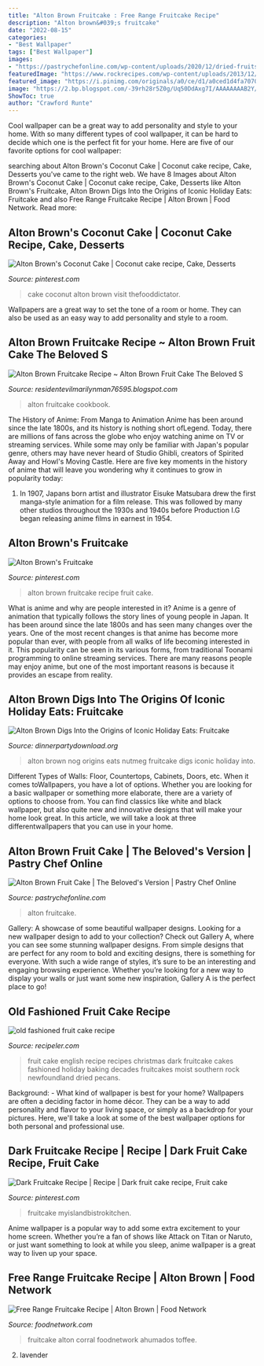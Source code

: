 ```yaml
---
title: "Alton Brown Fruitcake : Free Range Fruitcake Recipe"
description: "Alton brown&#039;s fruitcake"
date: "2022-08-15"
categories:
- "Best Wallpaper"
tags: ["Best Wallpaper"]
images:
- "https://pastrychefonline.com/wp-content/uploads/2020/12/dried-fruits-for-fruitcake-collage.jpg"
featuredImage: "https://www.rockrecipes.com/wp-content/uploads/2013/12/Old-English-Fruitcake-1.jpg"
featured_image: "https://i.pinimg.com/originals/a0/ce/d1/a0ced1d4fa7070ef3503990bd723ea30.jpg"
image: "https://2.bp.blogspot.com/-39rh28r5Z0g/Uq50DdAxg7I/AAAAAAAAB2Y/osxLFzOApz4/s1600/AltonBrown_FruitCake_Final1.jpg"
ShowToc: true
author: "Crawford Runte"
---
```



Cool wallpaper can be a great way to add personality and style to your home. With so many different types of cool wallpaper, it can be hard to decide which one is the perfect fit for your home. Here are five of our favorite options for cool wallpaper: 

	

		
searching about Alton Brown&#039;s Coconut Cake | Coconut cake recipe, Cake, Desserts you've came to the right web. We have 8 Images about Alton Brown&#039;s Coconut Cake | Coconut cake recipe, Cake, Desserts like Alton Brown&#039;s Fruitcake, Alton Brown Digs Into the Origins of Iconic Holiday Eats: Fruitcake and also Free Range Fruitcake Recipe | Alton Brown | Food Network. Read more:
		
    
## Alton Brown&#039;s Coconut Cake | Coconut Cake Recipe, Cake, Desserts

<img loading=lazy src="https://i.pinimg.com/originals/fe/df/c2/fedfc28cad439238cfcc0f100a91be93.jpg" onerror="this.onerror=null;this.src='https://tse1.mm.bing.net/th?id=OIP.-jeK15J7KPPMOTm61rMeVAHaFh&amp;pid=15.1';" alt="Alton Brown&#039;s Coconut Cake | Coconut cake recipe, Cake, Desserts">

_Source: pinterest.com_

>cake coconut alton brown visit thefooddictator. 

	

Wallpapers are a great way to set the tone of a room or home. They can also be used as an easy way to add personality and style to a room.

    
## Alton Brown Fruitcake Recipe ~ Alton Brown Fruit Cake The Beloved S

<img loading=lazy src="https://2.bp.blogspot.com/-39rh28r5Z0g/Uq50DdAxg7I/AAAAAAAAB2Y/osxLFzOApz4/s1600/AltonBrown_FruitCake_Final1.jpg" onerror="this.onerror=null;this.src='https://tse2.mm.bing.net/th?id=OIP.76aAOY5d8BchBeBt8JYfmgHaJs&amp;pid=15.1';" alt="Alton Brown Fruitcake Recipe ~ Alton Brown Fruit Cake The Beloved S">

_Source: residentevilmarilynman76595.blogspot.com_

>alton fruitcake cookbook. 

	

The History of Anime: From Manga to Animation
Anime has been around since the late 1800s, and its history is nothing short ofLegend. Today, there are millions of fans across the globe who enjoy watching anime on TV or streaming services. While some may only be familiar with Japan's popular genre, others may have never heard of Studio Ghibli, creators of Spirited Away and Howl's Moving Castle. Here are five key moments in the history of anime that will leave you wondering why it continues to grow in popularity today:
1) In 1907, Japans born artist and illustrator Eisuke Matsubara drew the first manga-style animation for a film release. This was followed by many other studios throughout the 1930s and 1940s before Production I.G began releasing anime films in earnest in 1954.

    
## Alton Brown&#039;s Fruitcake

<img loading=lazy src="https://i.pinimg.com/originals/a0/ce/d1/a0ced1d4fa7070ef3503990bd723ea30.jpg" onerror="this.onerror=null;this.src='https://tse1.mm.bing.net/th?id=OIP.T1bgScHnYQAWL84LA2FjqwHaE8&amp;pid=15.1';" alt="Alton Brown&#039;s Fruitcake">

_Source: pinterest.com_

>alton brown fruitcake recipe fruit cake. 

	

What is anime and why are people interested in it?
Anime is a genre of animation that typically follows the story lines of young people in Japan. It has been around since the late 1800s and has seen many changes over the years. One of the most recent changes is that anime has become more popular than ever, with people from all walks of life becoming interested in it. This popularity can be seen in its various forms, from traditional Toonami programming to online streaming services. There are many reasons people may enjoy anime, but one of the most important reasons is because it provides an escape from reality.

    
## Alton Brown Digs Into The Origins Of Iconic Holiday Eats: Fruitcake

<img loading=lazy src="https://236izu11yygk2uo6po3yerii7d6-wpengine.netdna-ssl.com/wp-content/uploads/2016/12/alton-brown.jpg" onerror="this.onerror=null;this.src='https://tse4.mm.bing.net/th?id=OIP.VXhhWNH4rWzZpjrmfZOlSgHaHa&amp;pid=15.1';" alt="Alton Brown Digs Into the Origins of Iconic Holiday Eats: Fruitcake">

_Source: dinnerpartydownload.org_

>alton brown nog origins eats nutmeg fruitcake digs iconic holiday into. 

	

Different Types of Walls: Floor, Countertops, Cabinets, Doors, etc.
When it comes toWallpapers, you have a lot of options. Whether you are looking for a basic wallpaper or something more elaborate, there are a variety of options to choose from. You can find classics like white and black wallpaper, but also quite new and innovative designs that will make your home look great. In this article, we will take a look at three differentwallpapers that you can use in your home.

    
## Alton Brown Fruit Cake | The Beloved&#039;s Version | Pastry Chef Online

<img loading=lazy src="https://pastrychefonline.com/wp-content/uploads/2020/12/dried-fruits-for-fruitcake-collage.jpg" onerror="this.onerror=null;this.src='https://tse2.mm.bing.net/th?id=OIP.b4k9AtuANwCfKpPwc3qPlAHaLH&amp;pid=15.1';" alt="Alton Brown Fruit Cake | The Beloved&#039;s Version | Pastry Chef Online">

_Source: pastrychefonline.com_

>alton fruitcake. 

	

Gallery: A showcase of some beautiful wallpaper designs.
Looking for a new wallpaper design to add to your collection? Check out Gallery A, where you can see some stunning wallpaper designs. From simple designs that are perfect for any room to bold and exciting designs, there is something for everyone. With such a wide range of styles, it’s sure to be an interesting and engaging browsing experience. Whether you’re looking for a new way to display your walls or just want some new inspiration, Gallery A is the perfect place to go!





	
	
    
## Old Fashioned Fruit Cake Recipe

<img loading=lazy src="https://www.rockrecipes.com/wp-content/uploads/2013/12/Old-English-Fruitcake-1.jpg" onerror="this.onerror=null;this.src='https://tse2.mm.bing.net/th?id=OIP.B18qbHf4x9n1gjS4XrbhqQHaIl&amp;pid=15.1';" alt="old fashioned fruit cake recipe">

_Source: recipeler.com_

>fruit cake english recipe recipes christmas dark fruitcake cakes fashioned holiday baking decades fruitcakes moist southern rock newfoundland dried pecans. 

	

Background: - What kind of wallpaper is best for your home?
Wallpapers are often a deciding factor in home décor. They can be a way to add personality and flavor to your living space, or simply as a backdrop for your pictures. Here, we'll take a look at some of the best wallpaper options for both personal and professional use.

    
## Dark Fruitcake Recipe | Recipe | Dark Fruit Cake Recipe, Fruit Cake

<img loading=lazy src="https://i.pinimg.com/originals/b4/a2/ee/b4a2eef76befcbfe27e476b89435c477.png" onerror="this.onerror=null;this.src='https://tse4.mm.bing.net/th?id=OIP.943mlRCPW0kYjIfCkYI45AHaLG&amp;pid=15.1';" alt="Dark Fruitcake Recipe | Recipe | Dark fruit cake recipe, Fruit cake">

_Source: pinterest.com_

>fruitcake myislandbistrokitchen. 

	

Anime wallpaper is a popular way to add some extra excitement to your home screen. Whether you’re a fan of shows like Attack on Titan or Naruto, or just want something to look at while you sleep, anime wallpaper is a great way to liven up your space.

    
## Free Range Fruitcake Recipe | Alton Brown | Food Network

<img loading=lazy src="http://food.fnr.sndimg.com/content/dam/images/food/fullset/2009/1/6/0/EA1B01_Fruit-Cake.jpg.rend.hgtvcom.616.462.suffix/1382538900066.jpeg" onerror="this.onerror=null;this.src='https://tse2.mm.bing.net/th?id=OIP.DGBaiUuLnYXsVT4MuwgGmAHaFj&amp;pid=15.1';" alt="Free Range Fruitcake Recipe | Alton Brown | Food Network">

_Source: foodnetwork.com_

>fruitcake alton corral foodnetwork ahumados toffee. 

	

2. lavender 

